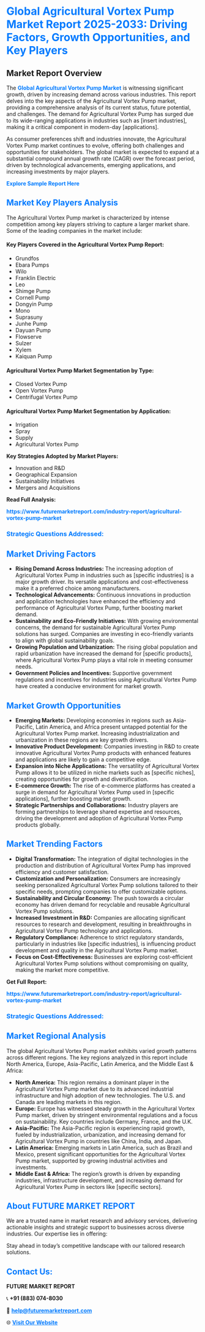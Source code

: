 <h1 style="color: #007BFF;">Global Agricultural Vortex Pump Market Report 2025-2033: Driving Factors, Growth Opportunities, and Key Players</h1>

<section id="overview">
<h2>Market Report Overview</h2>
<p>The <a href="https://www.futuremarketreport.com/industry-report/agricultural-vortex-pump-market" style="color: #007BFF; text-decoration: none;"><strong>Global Agricultural Vortex Pump Market</strong></a> is witnessing significant growth, driven by increasing demand across various industries. This report delves into the key aspects of the Agricultural Vortex Pump market, providing a comprehensive analysis of its current status, future potential, and challenges. The demand for Agricultural Vortex Pump has surged due to its wide-ranging applications in industries such as [insert industries], making it a critical component in modern-day [applications].</p>
<p>As consumer preferences shift and industries innovate, the Agricultural Vortex Pump market continues to evolve, offering both challenges and opportunities for stakeholders. The global market is expected to expand at a substantial compound annual growth rate (CAGR) over the forecast period, driven by technological advancements, emerging applications, and increasing investments by major players.</p>
</section>

<section id="overview">
<p><a href="https://www.futuremarketreport.com/request-sample/reportId=128757" style="color: #007BFF; text-decoration: none;"><strong>Explore Sample Report Here</strong></a></p>
</section>

<section id="key-players">
<h2 style="color: #007BFF;">Market Key Players Analysis</h2>
<p>The Agricultural Vortex Pump market is characterized by intense competition among key players striving to capture a larger market share. Some of the leading companies in the market include:</p>
<h4>Key Players Covered in the Agricultural Vortex Pump Report:</h4>
<ul><li>Grundfos</li><li>Ebara Pumps</li><li>Wilo</li><li>Franklin Electric</li><li>Leo</li><li>Shimge Pump</li><li>Cornell Pump</li><li>Dongyin Pump</li><li>Mono</li><li>Suprasuny</li><li>Junhe Pump</li><li>Dayuan Pump</li><li>Flowserve</li><li>Sulzer</li><li>Xylem</li><li>Kaiquan Pump</li></ul>
<h4>Agricultural Vortex Pump Market Segmentation by Type:</h4>
<ul><li>Closed Vortex Pump</li><li>Open Vortex Pump</li><li>Centrifugal Vortex Pump</li></ul>

<h4>Agricultural Vortex Pump Market Segmentation by Application:</h4>
<ul><li>Irrigation</li><li>Spray</li><li>Supply</li><li>Agricultural Vortex Pump</li></ul>
<p><strong>Key Strategies Adopted by Market Players:</strong></p>
<ul>
<li>Innovation and R&D</li>
<li>Geographical Expansion</li>
<li>Sustainability Initiatives</li>
<li>Mergers and Acquisitions</li>
</ul>
</section>

<section>
<p><strong>Read Full Analysis: </strong></p><a href="https://www.futuremarketreport.com/industry-report/agricultural-vortex-pump-market" style="color: #007BFF; text-decoration: none;"><strong>https://www.futuremarketreport.com/industry-report/agricultural-vortex-pump-market</strong></a>
<h3 style="color: #007BFF;">Strategic Questions Addressed:</h3>
</section>

<section id="driving-factors">
<h2 style="color: #007BFF;">Market Driving Factors</h2>
<ul>
<li><strong>Rising Demand Across Industries:</strong> The increasing adoption of Agricultural Vortex Pump in industries such as [specific industries] is a major growth driver. Its versatile applications and cost-effectiveness make it a preferred choice among manufacturers.</li>
<li><strong>Technological Advancements:</strong> Continuous innovations in production and application technologies have enhanced the efficiency and performance of Agricultural Vortex Pump, further boosting market demand.</li>
<li><strong>Sustainability and Eco-Friendly Initiatives:</strong> With growing environmental concerns, the demand for sustainable Agricultural Vortex Pump solutions has surged. Companies are investing in eco-friendly variants to align with global sustainability goals.</li>
<li><strong>Growing Population and Urbanization:</strong> The rising global population and rapid urbanization have increased the demand for [specific products], where Agricultural Vortex Pump plays a vital role in meeting consumer needs.</li>
<li><strong>Government Policies and Incentives:</strong> Supportive government regulations and incentives for industries using Agricultural Vortex Pump have created a conducive environment for market growth.</li>
</ul>
</section>

<section id="growth-opportunities">
<h2 style="color: #007BFF;">Market Growth Opportunities</h2>
<ul>
<li><strong>Emerging Markets:</strong> Developing economies in regions such as Asia-Pacific, Latin America, and Africa present untapped potential for the Agricultural Vortex Pump market. Increasing industrialization and urbanization in these regions are key growth drivers.</li>
<li><strong>Innovative Product Development:</strong> Companies investing in R&D to create innovative Agricultural Vortex Pump products with enhanced features and applications are likely to gain a competitive edge.</li>
<li><strong>Expansion into Niche Applications:</strong> The versatility of Agricultural Vortex Pump allows it to be utilized in niche markets such as [specific niches], creating opportunities for growth and diversification.</li>
<li><strong>E-commerce Growth:</strong> The rise of e-commerce platforms has created a surge in demand for Agricultural Vortex Pump used in [specific applications], further boosting market growth.</li>
<li><strong>Strategic Partnerships and Collaborations:</strong> Industry players are forming partnerships to leverage shared expertise and resources, driving the development and adoption of Agricultural Vortex Pump products globally.</li>
</ul>
</section>

<section id="trending-factors">
<h2 style="color: #007BFF;">Market Trending Factors</h2>
<ul>
<li><strong>Digital Transformation:</strong> The integration of digital technologies in the production and distribution of Agricultural Vortex Pump has improved efficiency and customer satisfaction.</li>
<li><strong>Customization and Personalization:</strong> Consumers are increasingly seeking personalized Agricultural Vortex Pump solutions tailored to their specific needs, prompting companies to offer customizable options.</li>
<li><strong>Sustainability and Circular Economy:</strong> The push towards a circular economy has driven demand for recyclable and reusable Agricultural Vortex Pump solutions.</li>
<li><strong>Increased Investment in R&D:</strong> Companies are allocating significant resources to research and development, resulting in breakthroughs in Agricultural Vortex Pump technology and applications.</li>
<li><strong>Regulatory Compliance:</strong> Adherence to strict regulatory standards, particularly in industries like [specific industries], is influencing product development and quality in the Agricultural Vortex Pump market.</li>
<li><strong>Focus on Cost-Effectiveness:</strong> Businesses are exploring cost-efficient Agricultural Vortex Pump solutions without compromising on quality, making the market more competitive.</li>
</ul>
</section>

<section>
<p><strong>Get Full Report: </strong></p><a href="https://www.futuremarketreport.com/industry-report/agricultural-vortex-pump-market" style="color: #007BFF; text-decoration: none;"><strong>https://www.futuremarketreport.com/industry-report/agricultural-vortex-pump-market</strong></a>
<h3 style="color: #007BFF;">Strategic Questions Addressed:</h3>
</section>


<section id="regional-analysis">
<h2 style="color: #007BFF;">Market Regional Analysis</h2>
<p>The global Agricultural Vortex Pump market exhibits varied growth patterns across different regions. The key regions analyzed in this report include North America, Europe, Asia-Pacific, Latin America, and the Middle East & Africa:</p>
<ul>
<li><strong>North America:</strong> This region remains a dominant player in the Agricultural Vortex Pump market due to its advanced industrial infrastructure and high adoption of new technologies. The U.S. and Canada are leading markets in this region.</li>
<li><strong>Europe:</strong> Europe has witnessed steady growth in the Agricultural Vortex Pump market, driven by stringent environmental regulations and a focus on sustainability. Key countries include Germany, France, and the U.K.</li>
<li><strong>Asia-Pacific:</strong> The Asia-Pacific region is experiencing rapid growth, fueled by industrialization, urbanization, and increasing demand for Agricultural Vortex Pump in countries like China, India, and Japan.</li>
<li><strong>Latin America:</strong> Emerging markets in Latin America, such as Brazil and Mexico, present significant opportunities for the Agricultural Vortex Pump market, supported by growing industrial activities and investments.</li>
<li><strong>Middle East & Africa:</strong> The region’s growth is driven by expanding industries, infrastructure development, and increasing demand for Agricultural Vortex Pump in sectors like [specific sectors].</li>
</ul>
</section>

<footer>
<h2 style="color: #007BFF;">About FUTURE MARKET REPORT</h2>
<p>We are a trusted name in market research and advisory services, delivering actionable insights and strategic support to businesses across diverse industries. Our expertise lies in offering:</p>

<p>Stay ahead in today’s competitive landscape with our tailored research solutions.</p>

<h2 style="color: #007BFF;">Contact Us:</h2>
<p><strong>FUTURE MARKET REPORT</strong></p>
<p>📞 <strong>+91 (883) 074-8030</strong></p>
<p>📧 <strong><a href="mailto:help@futuremarketreport.com" style="color: #007BFF;">help@futuremarketreport.com</a></strong></p>
<p>🌐 <strong><a href="https://www.futuremarketreport.com/" style="color: #007BFF;">Visit Our Website</a></strong></p>
</footer>